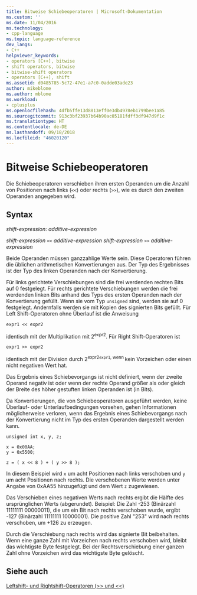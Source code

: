```yaml
---
title: Bitweise Schiebeoperatoren | Microsoft-Dokumentation
ms.custom: ''
ms.date: 11/04/2016
ms.technology:
- cpp-language
ms.topic: language-reference
dev_langs:
- C++
helpviewer_keywords:
- operators [C++], bitwise
- shift operators, bitwise
- bitwise-shift operators
- operators [C++], shift
ms.assetid: d0485785-5c72-47e1-a7c0-0adde03ade23
author: mikeblome
ms.author: mblome
ms.workload:
- cplusplus
ms.openlocfilehash: 4dfb5ffe13d8813eff0e3db4978eb1799bee1a85
ms.sourcegitcommit: 913c3bf23937b64b90ac05181fdff3df947d9f1c
ms.translationtype: HT
ms.contentlocale: de-DE
ms.lasthandoff: 09/18/2018
ms.locfileid: "46020120"
---
```

# <a name="bitwise-shift-operators"></a>Bitweise Schiebeoperatoren

Die Schiebeoperatoren verschieben ihren ersten Operanden um die Anzahl von Positionen nach links (`<<`) oder rechts (`>>`), wie es durch den zweiten Operanden angegeben wird.

## <a name="syntax"></a>Syntax

*shift-expression*: *additive-expression*

*shift-expression* `<<` *additive-expression shift-expression* `>>` *additive-expression*

Beide Operanden müssen ganzzahlige Werte sein. Diese Operatoren führen die üblichen arithmetischen Konvertierungen aus. Der Typ des Ergebnisses ist der Typ des linken Operanden nach der Konvertierung.

Für links gerichtete Verschiebungen sind die frei werdenden rechten Bits auf 0 festgelegt. Für rechts gerichtete Verschiebungen werden die frei werdenden linken Bits anhand des Typs des ersten Operanden nach der Konvertierung gefüllt. Wenn sie vom Typ `unsigned` sind, werden sie auf 0 festgelegt. Andernfalls werden sie mit Kopien des signierten Bits gefüllt. Für Left Shift-Operatoren ohne Überlauf ist die Anweisung

```
expr1 << expr2
```

identisch mit der Multiplikation mit 2<sup>expr2</sup>. Für Right Shift-Operatoren ist

```
expr1 >> expr2
```

identisch mit der Division durch 2<sup>expr2`expr1`, wenn </sup> kein Vorzeichen oder einen nicht negativen Wert hat.

Das Ergebnis eines Schiebevorgangs ist nicht definiert, wenn der zweite Operand negativ ist oder wenn der rechte Operand größer als oder gleich der Breite des höher gestuften linken Operanden ist (in Bits).

Da Konvertierungen, die von Schiebeoperatoren ausgeführt werden, keine Überlauf- oder Unterlaufbedingungen vorsehen, gehen Informationen möglicherweise verloren, wenn das Ergebnis eines Schiebevorgangs nach der Konvertierung nicht im Typ des ersten Operanden dargestellt werden kann.

```
unsigned int x, y, z;

x = 0x00AA;
y = 0x5500;

z = ( x << 8 ) + ( y >> 8 );
```

In diesem Beispiel wird `x` um acht Positionen nach links verschoben und `y` um acht Positionen nach rechts. Die verschobenen Werte werden unter Angabe von 0xAA55 hinzugefügt und dem Wert `z` zugewiesen.

Das Verschieben eines negativen Werts nach rechts ergibt die Hälfte des ursprünglichen Werts (abgerundet). Beispiel: Die Zahl -253 (Binärzahl 11111111 00000011), die um ein Bit nach rechts verschoben wurde, ergibt -127 (Binärzahl 11111111 10000001). Die positive Zahl "253" wird nach rechts verschoben, um +126 zu erzeugen.

Durch die Verschiebung nach rechts wird das signierte Bit beibehalten. Wenn eine ganze Zahl mit Vorzeichen nach rechts verschoben wird, bleibt das wichtigste Byte festgelegt. Bei der Rechtsverschiebung einer ganzen Zahl ohne Vorzeichen wird das wichtigste Byte gelöscht.

## <a name="see-also"></a>Siehe auch

[Leftshift- und Rightshift-Operatoren (>> und <<)](../cpp/left-shift-and-right-shift-operators-input-and-output.md)